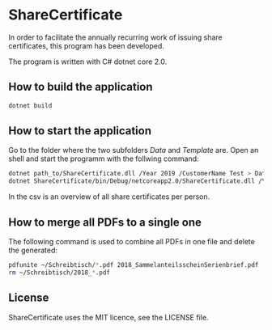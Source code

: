 # ShareCertificate

In order to facilitate the annually recurring work of issuing share certificates, this program has been developed.

The program is written with C# dotnet core 2.0.

## How to build the application

```bash
dotnet build
```

## How to start the application

Go to the folder where the two subfolders _Data_ and _Template_ are. Open an shell and start the programm with the follwing command:

```bash
dotnet path_to/ShareCertificate.dll /Year 2019 /CustomerName Test > DataTest/Summary_2019.csv
dotnet ShareCertificate/bin/Debug/netcoreapp2.0/ShareCertificate.dll /Year 2019 /CustomerName SolarOltingen > DataSolarOltingen/Summary_2019.csv
```

In the csv is an overview of all share certificates per person.

## How to merge all PDFs to a single one

The following command is used to combine all PDFs in one file and delete the generated:

```bash
pdfunite ~/Schreibtisch/*.pdf 2018_SammelanteilsscheinSerienbrief.pdf
rm ~/Schreibtisch/2018_*.pdf
```

## License

ShareCertificate uses the MIT licence, see the LICENSE file.